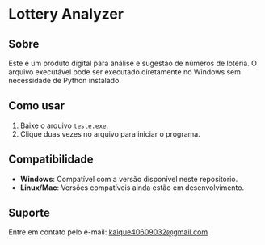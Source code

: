 # Lottery Analyzer

## Sobre
Este é um produto digital para análise e sugestão de números de loteria. O arquivo executável pode ser executado diretamente no Windows sem necessidade de Python instalado.

## Como usar
1. Baixe o arquivo `teste.exe`.
2. Clique duas vezes no arquivo para iniciar o programa.

## Compatibilidade
- **Windows**: Compatível com a versão disponível neste repositório.
- **Linux/Mac**: Versões compatíveis ainda estão em desenvolvimento.

## Suporte
Entre em contato pelo e-mail: kaique40609032@gmail.com
